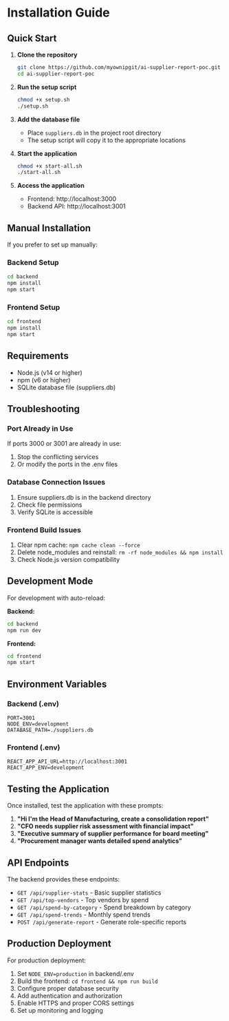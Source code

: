 # Installation Guide

## Quick Start

1. **Clone the repository**
   ```bash
   git clone https://github.com/myownipgit/ai-supplier-report-poc.git
   cd ai-supplier-report-poc
   ```

2. **Run the setup script**
   ```bash
   chmod +x setup.sh
   ./setup.sh
   ```

3. **Add the database file**
   - Place `suppliers.db` in the project root directory
   - The setup script will copy it to the appropriate locations

4. **Start the application**
   ```bash
   chmod +x start-all.sh
   ./start-all.sh
   ```

5. **Access the application**
   - Frontend: http://localhost:3000
   - Backend API: http://localhost:3001

## Manual Installation

If you prefer to set up manually:

### Backend Setup
```bash
cd backend
npm install
npm start
```

### Frontend Setup
```bash
cd frontend
npm install
npm start
```

## Requirements

- Node.js (v14 or higher)
- npm (v6 or higher)
- SQLite database file (suppliers.db)

## Troubleshooting

### Port Already in Use
If ports 3000 or 3001 are already in use:
1. Stop the conflicting services
2. Or modify the ports in the .env files

### Database Connection Issues
1. Ensure suppliers.db is in the backend directory
2. Check file permissions
3. Verify SQLite is accessible

### Frontend Build Issues
1. Clear npm cache: `npm cache clean --force`
2. Delete node_modules and reinstall: `rm -rf node_modules && npm install`
3. Check Node.js version compatibility

## Development Mode

For development with auto-reload:

**Backend:**
```bash
cd backend
npm run dev
```

**Frontend:**
```bash
cd frontend
npm start
```

## Environment Variables

### Backend (.env)
```
PORT=3001
NODE_ENV=development
DATABASE_PATH=./suppliers.db
```

### Frontend (.env)
```
REACT_APP_API_URL=http://localhost:3001
REACT_APP_ENV=development
```

## Testing the Application

Once installed, test the application with these prompts:

1. **"Hi I'm the Head of Manufacturing, create a consolidation report"**
2. **"CFO needs supplier risk assessment with financial impact"**
3. **"Executive summary of supplier performance for board meeting"**
4. **"Procurement manager wants detailed spend analytics"**

## API Endpoints

The backend provides these endpoints:

- `GET /api/supplier-stats` - Basic supplier statistics
- `GET /api/top-vendors` - Top vendors by spend
- `GET /api/spend-by-category` - Spend breakdown by category
- `GET /api/spend-trends` - Monthly spend trends
- `POST /api/generate-report` - Generate role-specific reports

## Production Deployment

For production deployment:

1. Set `NODE_ENV=production` in backend/.env
2. Build the frontend: `cd frontend && npm run build`
3. Configure proper database security
4. Add authentication and authorization
5. Enable HTTPS and proper CORS settings
6. Set up monitoring and logging